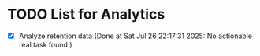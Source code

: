 # TODO List for Analytics

- [x] Analyze retention data  (Done at Sat Jul 26 22:17:31 2025: No actionable real task found.)